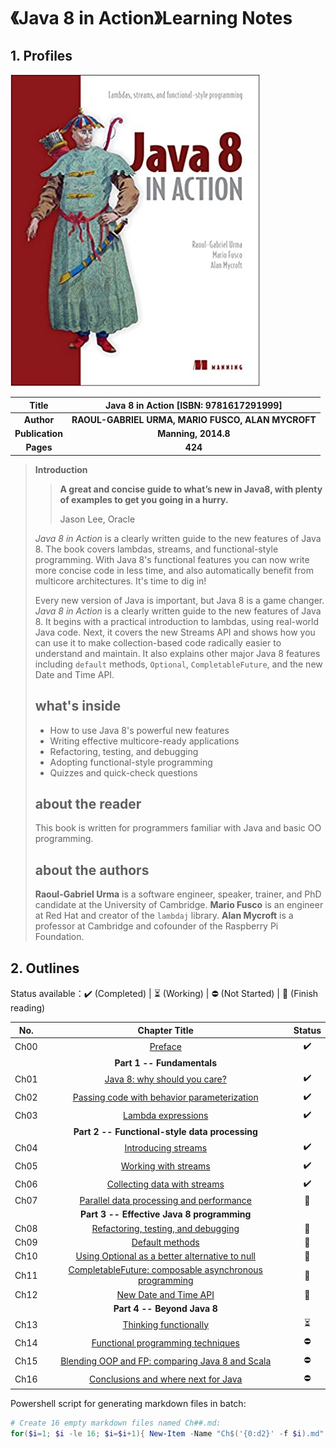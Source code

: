 # 《Java 8 in Action》Learning Notes



## 1. Profiles

![Java 8 in Action cover](assets/cover.png)



|    **Title**    |    **Java 8 in Action** [ISBN: 9781617291999]     |
| :-------------: | :-----------------------------------------------: |
|   **Author**    | **RAOUL-GABRIEL URMA, MARIO FUSCO, ALAN MYCROFT** |
| **Publication** |                **Manning, 2014.8**                |
|    **Pages**    |                      **424**                      |

> **Introduction**
>
> > **A great and concise guide to what’s new in Java8, with plenty of examples to get you going in a hurry.**
> >
> > Jason Lee, Oracle
>
> *Java 8 in Action* is a clearly written guide to the new features of Java 8. The book covers lambdas, streams, and functional-style programming. With Java 8's functional features you can now write more concise code in less time, and also automatically benefit from multicore architectures. It's time to dig in!
>
> Every new version of Java is important, but Java 8 is a game changer. *Java 8 in Action* is a clearly written guide to the new features of Java 8. It begins with a practical introduction to lambdas, using real-world Java code. Next, it covers the new Streams API and shows how you can use it to make collection-based code radically easier to understand and maintain. It also explains other major Java 8 features including `default` methods, `Optional`, `CompletableFuture`, and the new Date and Time API.
>
> ## what's inside
>
> - How to use Java 8's powerful new features
> - Writing effective multicore-ready applications
> - Refactoring, testing, and debugging
> - Adopting functional-style programming
> - Quizzes and quick-check questions
>
> ## about the reader
>
> This book is written for programmers familiar with Java and basic OO programming.
>
> ## about the authors
>
> **Raoul-Gabriel Urma** is a software engineer, speaker, trainer, and PhD candidate at the University of Cambridge. **Mario Fusco** is an engineer at Red Hat and creator of the `lambdaj` library. **Alan Mycroft** is a professor at Cambridge and cofounder of the Raspberry Pi Foundation.



## 2. Outlines

Status available：:heavy_check_mark: (Completed) | :hourglass_flowing_sand: (Working) | :no_entry: (Not Started) | :orange_book: (Finish reading)

| No.  |                        Chapter Title                         |          Status          |
| :--: | :----------------------------------------------------------: | :----------------------: |
| Ch00 |                     [Preface](./Ch00.md)                     |    :heavy_check_mark:    |
|      |                  **Part 1 -- Fundamentals**                  |                          |
| Ch01 |          [Java 8: why should you care?](./Ch01.md)           |    :heavy_check_mark:    |
| Ch02 |   [Passing code with behavior parameterization](./Ch02.md)   |    :heavy_check_mark:    |
| Ch03 |               [Lambda expressions](./Ch03.md)                |    :heavy_check_mark:    |
|      |        **Part 2 -- Functional-style data processing**        |                          |
| Ch04 |               [Introducing streams](./Ch04.md)               |    :heavy_check_mark:    |
| Ch05 |              [Working with streams](./Ch05.md)               |    :heavy_check_mark:    |
| Ch06 |          [Collecting data with streams](./Ch06.md)           |    :heavy_check_mark:    |
| Ch07 |    [Parallel data processing and performance](./Ch07.md)     |      :orange_book:       |
|      |          **Part 3 -- Effective Java 8 programming**          |                          |
| Ch08 |       [Refactoring, testing, and debugging](./Ch08.md)       |      :orange_book:       |
| Ch09 |                 [Default methods](./Ch09.md)                 |      :orange_book:       |
| Ch10 | [Using Optional as a better alternative to null](./Ch10.md)  |      :orange_book:       |
| Ch11 | [CompletableFuture: composable asynchronous programming](./Ch11.md) |      :orange_book:       |
| Ch12 |              [New Date and Time API](./Ch12.md)              |      :orange_book:       |
|      |                 **Part 4 -- Beyond Java 8**                  |                          |
| Ch13 |              [Thinking functionally](./Ch13.md)              | :hourglass_flowing_sand: |
| Ch14 |        [Functional programming techniques](./Ch14.md)        |        :no_entry:        |
| Ch15 | [Blending OOP and FP: comparing Java 8 and Scala](./Ch15.md) |        :no_entry:        |
| Ch16 |       [Conclusions and where next for Java](./Ch16.md)       |        :no_entry:        |



Powershell script for generating markdown files in batch:

```powershell
# Create 16 empty markdown files named Ch##.md:
for($i=1; $i -le 16; $i=$i+1){ New-Item -Name "Ch$('{0:d2}' -f $i).md"; }
```

